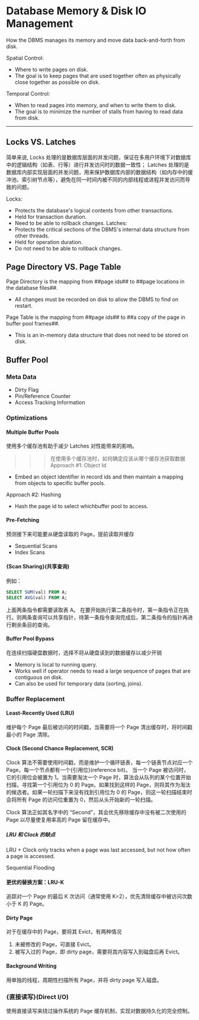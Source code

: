 # Database Memory & Disk IO Management

How the DBMS manages its memory and move data back-and-forth from disk.

Spatial Control:
- Where to write pages on disk.
- The goal is to keep pages that are used together often as physically close together as possible on disk.

Temporal Control:
- When to read pages into memory, and when to write them to disk.
- The goal is to minimize the number of stalls from having to read data from disk.

- - -

## Locks VS. Latches

简单来说,
Locks 处理的是数据库层面的并发问题，保证在多用户环境下对数据库中的逻辑结构（如表、行等）进行并发访问时的数据一致性；
Latches 处理的是数据库内部实现层面的并发问题，用来保护数据库内部的数据结构（如内存中的缓冲池、索引树节点等），避免在同一时间内被不同的内部线程或进程并发访问而导致的问题。

Locks:
- Protects the database's logical contents from other transactions.
- Held for transaction duration.
- Need to be able to rollback changes.
Latches:
- Protects the critical sections of the DBMS's internal data structure from other threads.
- Held for operation duration.
- Do not need to be able to rollback changes.

## Page Directory VS. Page Table

Page Directory is the mapping from ##page ids## to ##page locations in the database files##.
- All changes must be recorded on disk to allow the DBMS to find on restart.

Page Table is the mapping from ##page ids## to ##a copy of the page in buffer pool frames##.
- This is an in-memory data structure that does not need to be stored on disk.

## Buffer Pool

### Meta Data

- Dirty Flag
- Pin/Reference Counter
- Access Tracking Information

### Optimizations

#### Multiple Buffer Pools

使用多个缓存池有助于减少 Latches 对性能带来的影响。

>>> 在使用多个缓存池时，如何确定应该从哪个缓存池获取数据
Approach #1: Object Id
- Embed an object identifier in record ids and then maintain a mapping from objects to specific buffer pools.

Approach #2: Hashing
- Hash the page id to select whichbuffer pool to access.
>>>

#### Pre-Fetching

预测接下来可能要从硬盘读取的 Page，提前读取并缓存

- Sequential Scans
- Index Scans

#### {Scan Sharing}(共享查询)

例如：

```sql
SELECT SUM(val) FROM A;
SELECT AVG(val) FROM A;
```

上面两条指令都需要读取表 A。
在要开始执行第二条指令时，第一条指令正在执行。则两条查询可以共享指针，待第一条指令查询完成后，第二条指令的指针再进行剩余条目的查询。

#### Buffer Pool Bypass

在连续扫描硬盘数据时，选择不将从硬盘读到的数据缓存以减少开销

- Memory is local to running query.
- Works well if operator needs to read a large sequence of pages that are contiguous on disk.
- Can also be used for temporary data (sorting, joins).

### Buffer Replacement

#### Least-Recently Used (LRU)

维护每个 Page 最后被访问的时间戳，当需要将一个 Page 清出缓存时，将时间戳最小的 Page 清除。

#### Clock (Second Chance Replacement, SCR)

Clock 算法不需要使用时间戳，而是维护一个循环链表，每一个链表节点对应一个 Page，每一个节点都有一个{引用位}(reference bit)。
当一个 Page 被访问时，它的引用位会被置为 1。当需要淘汰一个 Page 时，算法会从队列的某个位置开始扫描，寻找第一个引用位为 0 的 Page。如果找到这样的 Page，则将其作为淘汰的候选者。如果一轮扫描下来没有找到引用位为 0 的 Page，则这一轮扫描结束时会将所有 Page 的访问位重置为 0，然后从头开始新的一轮扫描。

Clock 算法正如其名字中的 “Second”，其会优先移除缓存中没有被二次使用的 Page 以尽量使复用率高的 Page 留在缓存中。

##### LRU 和 Clock 的缺点

LRU + Clock only tracks when a page was last accessed, but not how often a page is accessed.

Sequential Flooding

#### 更优的替换方案：LRU-K

追踪对一个 Page 的最后 K 次访问（通常使用 K=2），优先清除缓存中被访问次数小于 K 的 Page。

#### Dirty Page

对于在缓存中的 Page，要将其 Evict，有两种情况

1. 未被修改的 Page，可直接 Evict。
2. 被写入过的 Page，即 dirty page，需要将其内容写入到磁盘后再 Evict。

#### Background Writing

用单独的线程，周期性扫描所有 Page，并将 dirty page 写入磁盘。

### {直接读写}(Direct I/O)

使用直接读写来绕过操作系统的 Page 缓存机制，实现对数据持久化的完全控制。
